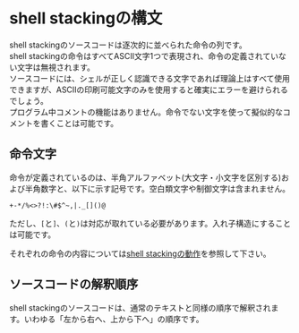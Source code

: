 # shell stackingの構文
shell stackingのソースコードは逐次的に並べられた命令の列です。  
shell stackingの命令はすべてASCII文字1つで表現され、命令の定義されていない文字は無視されます。  
ソースコードには、シェルが正しく認識できる文字であれば理論上はすべて使用できますが、ASCIIの印刷可能文字のみを使用すると確実にエラーを避けられるでしょう。  
プログラム中コメントの機能はありません。命令でない文字を使って擬似的なコメントを書くことは可能です。

## 命令文字
命令が定義されているのは、半角アルファベット(大文字・小文字を区別する)および半角数字と、以下に示す記号です。空白類文字や制御文字は含まれません。
```
+-*/%<>?!:\#$^~,|._[]()@
```
ただし、`[`と`]`、`(`と`)`は対応が取れている必要があります。入れ子構造にすることは可能です。  

それぞれの命令の内容については[shell stackingの動作](./semantics.md)を参照して下さい。

## ソースコードの解釈順序
shell stackingのソースコードは、通常のテキストと同様の順序で解釈されます。いわゆる「左から右へ、上から下へ」の順序です。
